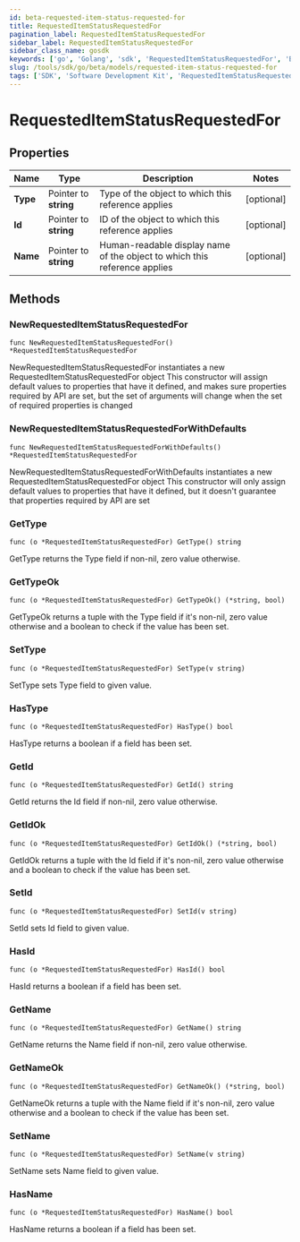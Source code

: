 ```yaml
---
id: beta-requested-item-status-requested-for
title: RequestedItemStatusRequestedFor
pagination_label: RequestedItemStatusRequestedFor
sidebar_label: RequestedItemStatusRequestedFor
sidebar_class_name: gosdk
keywords: ['go', 'Golang', 'sdk', 'RequestedItemStatusRequestedFor', 'BetaRequestedItemStatusRequestedFor'] 
slug: /tools/sdk/go/beta/models/requested-item-status-requested-for
tags: ['SDK', 'Software Development Kit', 'RequestedItemStatusRequestedFor', 'BetaRequestedItemStatusRequestedFor']
---
```


# RequestedItemStatusRequestedFor

## Properties

Name | Type | Description | Notes
------------ | ------------- | ------------- | -------------
**Type** | Pointer to **string** | Type of the object to which this reference applies | [optional] 
**Id** | Pointer to **string** | ID of the object to which this reference applies | [optional] 
**Name** | Pointer to **string** | Human-readable display name of the object to which this reference applies | [optional] 

## Methods

### NewRequestedItemStatusRequestedFor

`func NewRequestedItemStatusRequestedFor() *RequestedItemStatusRequestedFor`

NewRequestedItemStatusRequestedFor instantiates a new RequestedItemStatusRequestedFor object
This constructor will assign default values to properties that have it defined,
and makes sure properties required by API are set, but the set of arguments
will change when the set of required properties is changed

### NewRequestedItemStatusRequestedForWithDefaults

`func NewRequestedItemStatusRequestedForWithDefaults() *RequestedItemStatusRequestedFor`

NewRequestedItemStatusRequestedForWithDefaults instantiates a new RequestedItemStatusRequestedFor object
This constructor will only assign default values to properties that have it defined,
but it doesn't guarantee that properties required by API are set

### GetType

`func (o *RequestedItemStatusRequestedFor) GetType() string`

GetType returns the Type field if non-nil, zero value otherwise.

### GetTypeOk

`func (o *RequestedItemStatusRequestedFor) GetTypeOk() (*string, bool)`

GetTypeOk returns a tuple with the Type field if it's non-nil, zero value otherwise
and a boolean to check if the value has been set.

### SetType

`func (o *RequestedItemStatusRequestedFor) SetType(v string)`

SetType sets Type field to given value.

### HasType

`func (o *RequestedItemStatusRequestedFor) HasType() bool`

HasType returns a boolean if a field has been set.

### GetId

`func (o *RequestedItemStatusRequestedFor) GetId() string`

GetId returns the Id field if non-nil, zero value otherwise.

### GetIdOk

`func (o *RequestedItemStatusRequestedFor) GetIdOk() (*string, bool)`

GetIdOk returns a tuple with the Id field if it's non-nil, zero value otherwise
and a boolean to check if the value has been set.

### SetId

`func (o *RequestedItemStatusRequestedFor) SetId(v string)`

SetId sets Id field to given value.

### HasId

`func (o *RequestedItemStatusRequestedFor) HasId() bool`

HasId returns a boolean if a field has been set.

### GetName

`func (o *RequestedItemStatusRequestedFor) GetName() string`

GetName returns the Name field if non-nil, zero value otherwise.

### GetNameOk

`func (o *RequestedItemStatusRequestedFor) GetNameOk() (*string, bool)`

GetNameOk returns a tuple with the Name field if it's non-nil, zero value otherwise
and a boolean to check if the value has been set.

### SetName

`func (o *RequestedItemStatusRequestedFor) SetName(v string)`

SetName sets Name field to given value.

### HasName

`func (o *RequestedItemStatusRequestedFor) HasName() bool`

HasName returns a boolean if a field has been set.


